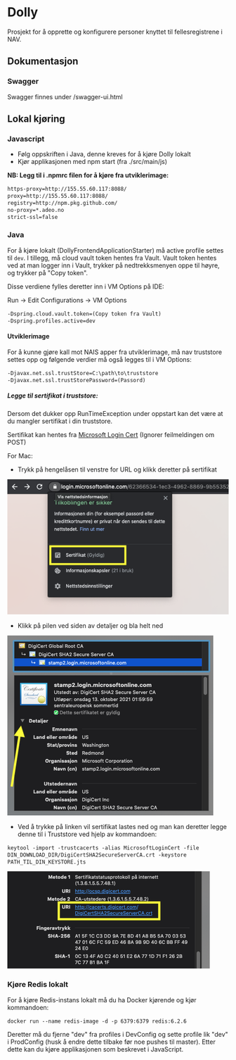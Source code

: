 # Dolly

Prosjekt for å opprette og konfigurere personer knyttet til fellesregistrene i NAV.

## Dokumentasjon

### Swagger

Swagger finnes under /swagger-ui.html

## Lokal kjøring

### Javascript

- Følg oppskriften i Java, denne kreves for å kjøre Dolly lokalt
- Kjør applikasjonen med npm start (fra ./src/main/js)

**NB: Legg til i .npmrc filen for å kjøre fra utviklerimage:**

```
https-proxy=http://155.55.60.117:8088/
proxy=http://155.55.60.117:8088/
registry=http://npm.pkg.github.com/
no-proxy=*.adeo.no
strict-ssl=false
```

### Java

For å kjøre lokalt (DollyFrontendApplicationStarter) må active profile settes til `dev`. I tillegg, må cloud vault token
hentes fra Vault. Vault token hentes ved at man logger inn i Vault, trykker på nedtrekksmenyen oppe til høyre, og
trykker på "Copy token".

Disse verdiene fylles deretter inn i VM Options på IDE:

Run -> Edit Configurations -> VM Options

```
-Dspring.cloud.vault.token=(Copy token fra Vault)
-Dspring.profiles.active=dev
```

#### Utviklerimage

For å kunne gjøre kall mot NAIS apper fra utviklerimage, må nav truststore settes opp og følgende verdier må
også legges til i VM Options:

```
-Djavax.net.ssl.trustStore=C:\path\to\truststore
-Djavax.net.ssl.trustStorePassword=(Passord)
```

##### Legge til sertifikat i truststore:

Dersom det dukker opp RunTimeException under oppstart kan det være at du mangler sertifikat i din truststore.

Sertifikat kan hentes
fra [Microsoft Login Cert](https://login.microsoftonline.com/62366534-1ec3-4962-8869-9b5535279d0b/login) (Ignorer
feilmeldingen om POST)

For Mac:

- Trykk på hengelåsen til venstre for URL og klikk deretter på sertifikat

![Microsoft Sertifikat](docs/assets/microsoft_keychain.png)

- Klikk på pilen ved siden av detaljer og bla helt ned

![Sertifikat Detaljer](docs/assets/cert_details.png)

- Ved å trykke på linken vil sertifikat lastes ned og man kan deretter legge denne til i Truststore ved hjelp av
  kommandoen:

```
keytool -import -trustcacerts -alias MicrosoftLoginCert -file DIN_DOWNLOAD_DIR/DigiCertSHA2SecureServerCA.crt -keystore PATH_TIL_DIN_KEYSTORE.jts
```

![Sertifikat Download](docs/assets/cert_download.png)

### Kjøre Redis lokalt

For å kjøre Redis-instans lokalt må du ha Docker kjørende og kjør kommandoen:

```
docker run --name redis-image -d -p 6379:6379 redis:6.2.6
```

Deretter må du fjerne "dev" fra profiles i DevConfig og sette profile lik "dev" i ProdConfig (husk å endre dette tilbake
før noe pushes til master). Etter dette kan du kjøre applikasjonen som beskrevet i JavaScript. 